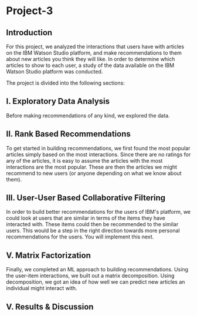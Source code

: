 # Project-3

## Introduction
For this project, we analyzed the interactions that users have with articles on the IBM Watson Studio platform, and make recommendations to them about new articles you think they will like.
In order to determine which articles to show to each user, a study of the data available on the IBM Watson Studio platform was conducted. 

The project is divided into the following sections:

## I. Exploratory Data Analysis
Before making recommendations of any kind, we explored the data. 

## II. Rank Based Recommendations
To get started in building recommendations, we first found the most popular articles simply based on the most interactions. Since there are no ratings for any of the articles, it is easy to assume the articles with the most interactions are the most popular. These are then the articles we might recommend to new users (or anyone depending on what we know about them).

## III. User-User Based Collaborative Filtering
In order to build better recommendations for the users of IBM's platform, we could look at users that are similar in terms of the items they have interacted with. These items could then be recommended to the similar users. This would be a step in the right direction towards more personal recommendations for the users. You will implement this next.

## V. Matrix Factorization
Finally, we completed an ML approach to building recommendations. Using the user-item interactions, we built out a matrix decomposition. Using decomposition, we got an idea of how well we can predict new articles an individual might interact with.

## V. Results & Discussion 
